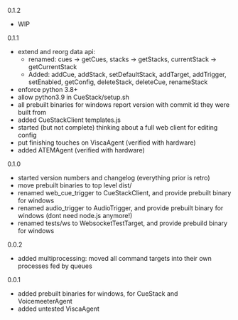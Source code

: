 0.1.2
* WIP

0.1.1
* extend and reorg data api:
  - renamed: cues -> getCues, stacks -> getStacks, currentStack -> getCurrentStack
  - Added: addCue, addStack, setDefaultStack, addTarget, addTrigger, setEnabled, getConfig, deleteStack, deleteCue, renameStack
* enforce python 3.8+
* allow python3.9 in CueStack/setup.sh
* all prebuilt binaries for windows report version with commit id they were built from
* added CueStackClient templates.js
* started (but not complete) thinking about a full web client for editing config
* put finishing touches on ViscaAgent (verified with hardware)
* added ATEMAgent (verified with hardware)

0.1.0
* started version numbers and changelog (everything prior is retro)
* move prebuilt binaries to top level dist/
* renamed web_cue_trigger to CueStackClient, and provide prebuilt binary for windows
* renamed audio_trigger to AudioTrigger, and provide prebuilt binary for windows (dont need node.js anymore!)
* renamed tests/ws to WebsocketTestTarget, and provide prebuild binary for windows

0.0.2
* added multiprocessing: moved all command targets into their own processes fed by queues

0.0.1
* added prebuilt binaries for windows, for CueStack and VoicemeeterAgent
* added untested ViscaAgent
